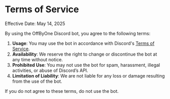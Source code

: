 # Terms of Service

Effective Date: May 14, 2025

By using the OffByOne Discord bot, you agree to the following terms:

1. **Usage**: You may use the bot in accordance with Discord's [Terms of Service](https://discord.com/terms).
2. **Availability**: We reserve the right to change or discontinue the bot at any time without notice.
3. **Prohibited Use**: You may not use the bot for spam, harassment, illegal activities, or abuse of Discord’s API.
4. **Limitation of Liability**: We are not liable for any loss or damage resulting from the use of the bot.

If you do not agree to these terms, do not use the bot.
